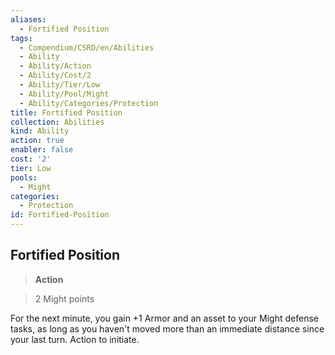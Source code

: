 ```yaml
---
aliases:
  - Fortified Position
tags:
  - Compendium/CSRD/en/Abilities
  - Ability
  - Ability/Action
  - Ability/Cost/2
  - Ability/Tier/Low
  - Ability/Pool/Might
  - Ability/Categories/Protection
title: Fortified Position
collection: Abilities
kind: Ability
action: true
enabler: false
cost: '2'
tier: Low
pools:
  - Might
categories:
  - Protection
id: Fortified-Position
---
```

## Fortified Position    
>**Action**    
>2 Might points  
    
For the next minute, you gain +1 Armor and an asset to your Might defense tasks, as long as you haven't moved more than an immediate distance since your last turn. Action to initiate.
